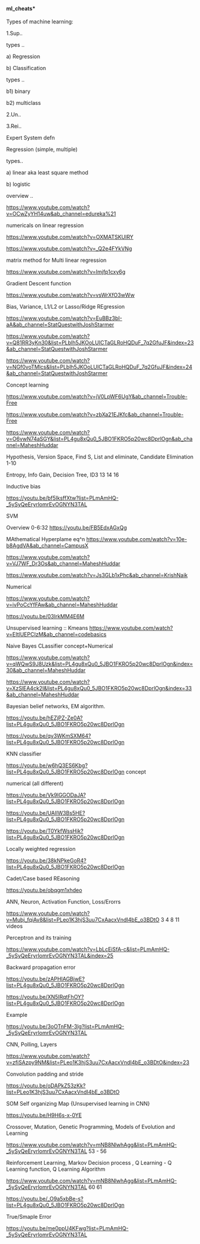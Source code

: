 #### ml_cheats*
Types of machine learning:

1.Sup..

types ..

a) Regression

b) Classification

types ..

b1) binary

b2) multiclass

2.Un..

3.Rei..

Expert System defn

Regression (simple, multiple)

types..

a) linear aka least square method

b) logistic 

overview ..

https://www.youtube.com/watch?v=OCwZyYH14uw&ab_channel=edureka%21

numericals on linear regression

https://www.youtube.com/watch?v=OXMATSKUlRY

https://www.youtube.com/watch?v=_Q2e4FYkVNg

matrix method for Multi linear regression 

https://www.youtube.com/watch?v=Imjfp1cxy6g

Gradient Descent function 

https://www.youtube.com/watch?v=vsWrXfO3wWw

Bias, Variance, L1/L2 or Lasso/Ridge REgression

https://www.youtube.com/watch?v=EuBBz3bI-aA&ab_channel=StatQuestwithJoshStarmer

https://www.youtube.com/watch?v=Q81RR3yKn30&list=PLblh5JKOoLUICTaGLRoHQDuF_7q2GfuJF&index=23&ab_channel=StatQuestwithJoshStarmer

https://www.youtube.com/watch?v=NGf0voTMlcs&list=PLblh5JKOoLUICTaGLRoHQDuF_7q2GfuJF&index=24&ab_channel=StatQuestwithJoshStarmer

Concept learning 

https://www.youtube.com/watch?v=jV0LpWF6UgY&ab_channel=Trouble-Free

https://www.youtube.com/watch?v=zbXa21EJKfc&ab_channel=Trouble-Free

https://www.youtube.com/watch?v=O6vwN74aSGY&list=PL4gu8xQu0_5JBO1FKRO5p20wc8DprlOgn&ab_channel=MaheshHuddar

Hypothesis, Version Space, Find S, List and eliminate, Candidate Elimination 1-10

Entropy, Info Gain, Decision Tree, ID3 13 14 16

Inductive bias 

https://youtu.be/bf5IksffXtw?list=PLmAmHQ-_5ySyQeEryrlomrEvOGNYN3TAL

SVM

Overview 0-6:32 https://youtu.be/FB5EdxAGxQg

MAthematical Hyperplame eq^n https://www.youtube.com/watch?v=10e-b8AgdVA&ab_channel=CampusX

https://www.youtube.com/watch?v=VJ7WF_Dr3Os&ab_channel=MaheshHuddar

https://www.youtube.com/watch?v=Js3GLb1xPhc&ab_channel=KrishNaik

Numerical 

https://www.youtube.com/watch?v=ivPoCcYfFAw&ab_channel=MaheshHuddar

https://youtu.be/03IrkMM4E6M

Unsupervised learning :: Kmeans https://www.youtube.com/watch?v=EItlUEPCIzM&ab_channel=codebasics

Naive Bayes CLassifier concept+Numerical 

https://www.youtube.com/watch?v=qWQwS9J8Uzk&list=PL4gu8xQu0_5JBO1FKRO5p20wc8DprlOgn&index=30&ab_channel=MaheshHuddar

https://www.youtube.com/watch?v=XzSlEA4ck2I&list=PL4gu8xQu0_5JBO1FKRO5p20wc8DprlOgn&index=33&ab_channel=MaheshHuddar

Bayesian belief networks, EM algorithm.

https://youtu.be/hEZjPZ-Ze0A?list=PL4gu8xQu0_5JBO1FKRO5p20wc8DprlOgn

https://youtu.be/qy3WKmSXM64?list=PL4gu8xQu0_5JBO1FKRO5p20wc8DprlOgn

KNN classifier

https://youtu.be/w6hQ3ES6Kbg?list=PL4gu8xQu0_5JBO1FKRO5p20wc8DprlOgn concept

numerical (all different)

https://youtu.be/Vk9lGGODaJA?list=PL4gu8xQu0_5JBO1FKRO5p20wc8DprlOgn  

https://youtu.be/UAIIW3Bs5HE?list=PL4gu8xQu0_5JBO1FKRO5p20wc8DprlOgn

https://youtu.be/T0YkfWssHjk?list=PL4gu8xQu0_5JBO1FKRO5p20wc8DprlOgn

Locally weighted regression 

https://youtu.be/38kNPkeGoR4?list=PL4gu8xQu0_5JBO1FKRO5p20wc8DprlOgn

Cadet/Case based REasoning 

https://youtu.be/obqgm1xhdeo

ANN, Neuron, Activation Function, Loss/Erorrs

https://www.youtube.com/watch?v=Mubj_fqiAv8&list=PLeo1K3hjS3uu7CxAacxVndI4bE_o3BDtO 3 4 8 11 videos

Perceptron and its training 

https://www.youtube.com/watch?v=LbLcEiSfA-c&list=PLmAmHQ-_5ySyQeEryrlomrEvOGNYN3TAL&index=25

Backward propagation error

https://youtu.be/zAPHIAGBjwE?list=PL4gu8xQu0_5JBO1FKRO5p20wc8DprlOgn

https://youtu.be/XN5IRqtFhOY?list=PL4gu8xQu0_5JBO1FKRO5p20wc8DprlOgn

Example

https://youtu.be/3oOTnFM-3lg?list=PLmAmHQ-_5ySyQeEryrlomrEvOGNYN3TAL

CNN, Polling, Layers

https://www.youtube.com/watch?v=zfiSAzpy9NM&list=PLeo1K3hjS3uu7CxAacxVndI4bE_o3BDtO&index=23

Convolution padding and stride

https://youtu.be/oDAPkZ53zKk?list=PLeo1K3hjS3uu7CxAacxVndI4bE_o3BDtO

SOM Self organizing Map {Unsupervised learning in CNN}

https://youtu.be/H9H6s-x-0YE

Crossover, Mutation, Genetic Programming, Models of Evolution and Learning

https://www.youtube.com/watch?v=mNB8NlwhAgg&list=PLmAmHQ-_5ySyQeEryrlomrEvOGNYN3TAL 53 - 56

Reinforcement Learning, Markov Decision process , Q Learning - Q Learning function, Q Learning Algorithm

https://www.youtube.com/watch?v=mNB8NlwhAgg&list=PLmAmHQ-_5ySyQeEryrlomrEvOGNYN3TAL 60 61

https://youtu.be/_O9a5xbBe-s?list=PL4gu8xQu0_5JBO1FKRO5p20wc8DprlOgn

True/Smaple Error

https://youtu.be/me0ppU4KFwg?list=PLmAmHQ-_5ySyQeEryrlomrEvOGNYN3TAL
